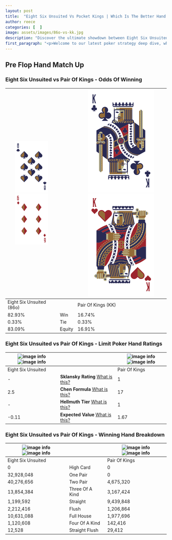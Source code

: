 ```yaml
---
layout: post
title:  "Eight Six Unsuited Vs Pocket Kings | Which Is The Better Hand In Poker? A Complete Guide"
author: reece
categories: [  ]
image: assets/images/86o-vs-kk.jpg
description: "Discover the ultimate showdown between Eight Six Unsuited and Pair Of Kings in poker! Uncover the odds, strategies, and scenarios where one hand triumphs over the other. Get ready to up your poker game with this thrilling analysis."
first_paragraph: "<p>Welcome to our latest poker strategy deep dive, where we're pitting two distinct hands against each other in a high-stakes showdown: Eight Six Unsuited vs Pair Of Kings.</p><p>In the dynamic world of poker, every decision counts, and knowing which hand holds the upper hand is key to your success at the table.</p><p>In this article, we'll dissect these two hands, explore the scenarios where one dominates the other, and equip you with the knowledge to make strategic choices that can tip the odds in your favor.</p><p>Get ready to unravel the intriguing dynamics of these poker hands and elevate your game to new heights.</p>"
---
```




[comment]: # (sp0)

## Pre Flop Hand Match Up

<div class="table hand-ratings" markdown="1"> 



### Eight Six Unsuited vs Pair Of Kings - Odds Of Winning


    
| ![image info](assets/images/hand1/8.png) ![image info](assets/images/hand1/6o.png) |  | ![image info](assets/images/hand2/K.png) ![image info](assets/images/hand2/ko.png) |
| -------- | -------- | -------- |
| Eight Six Unsuited (86o) |  | Pair Of Kings (KK) |
| 82.93% | Win | 16.74% |
| 0.33% | Tie | 0.33% |
| 83.09% | Equity | 16.91% |




[comment]: # (sp1)



### Eight Six Unsuited vs Pair Of Kings - Limit Poker Hand Ratings


    
| ![image info](https://www.riverpairs.com/assets/images/hand1/8.png) ![image info](https://www.riverpairs.com/assets/images/hand1/6o.png) |  | ![image info](https://www.riverpairs.com/assets/images/hand2/K.png) ![image info](https://www.riverpairs.com/assets/images/hand2/ko.png) |
| -------- | -------- | -------- |
| Eight Six Unsuited |  | Pair Of Kings |
| - | **Sklansky Rating** [What is this?](/sklansky-rating-explained) | 1 |
| 2.5 | **Chen Formula** [What is this?](/chen-formula-explained) | 17 |
| - | **Hellmuth Tier** [What is this?](/Hellmuth-tier-explained) | 1 |
| -0.11 | **Expected Value** [What is this?](/expected-value-explained) | 1.67 |




[comment]: # (sp2)



### Eight Six Unsuited vs Pair Of Kings - Winning Hand Breakdown


    
| ![image info](https://www.riverpairs.com/assets/images/hand1/8.png) ![image info](https://www.riverpairs.com/assets/images/hand1/6o.png) |  | ![image info](https://www.riverpairs.com/assets/images/hand2/K.png) ![image info](https://www.riverpairs.com/assets/images/hand2/ko.png) |
| -------- | -------- | -------- |
| Eight Six Unsuited |  | Pair Of Kings |
| 0 | High Card | 0 |
| 32,928,048 | One Pair | 0 |
| 40,276,656 | Two Pair | 4,675,320 |
| 13,854,384 | Three Of A Kind | 3,167,424 |
| 1,199,592 | Straight | 9,439,848 |
| 2,212,416 | Flush | 1,206,864 |
| 10,631,088 | Full House | 1,977,696 |
| 1,120,608 | Four Of A Kind | 142,416 |
| 12,528 | Straight Flush | 29,412 |




[comment]: # (sp3)



</div>

[comment]: # (sp4)



[comment]: # (sp5)

